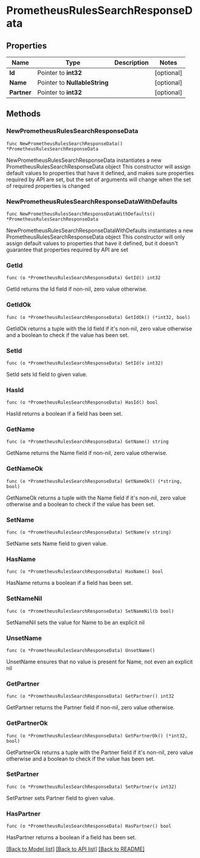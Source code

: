 # PrometheusRulesSearchResponseData

## Properties

Name | Type | Description | Notes
------------ | ------------- | ------------- | -------------
**Id** | Pointer to **int32** |  | [optional] 
**Name** | Pointer to **NullableString** |  | [optional] 
**Partner** | Pointer to **int32** |  | [optional] 

## Methods

### NewPrometheusRulesSearchResponseData

`func NewPrometheusRulesSearchResponseData() *PrometheusRulesSearchResponseData`

NewPrometheusRulesSearchResponseData instantiates a new PrometheusRulesSearchResponseData object
This constructor will assign default values to properties that have it defined,
and makes sure properties required by API are set, but the set of arguments
will change when the set of required properties is changed

### NewPrometheusRulesSearchResponseDataWithDefaults

`func NewPrometheusRulesSearchResponseDataWithDefaults() *PrometheusRulesSearchResponseData`

NewPrometheusRulesSearchResponseDataWithDefaults instantiates a new PrometheusRulesSearchResponseData object
This constructor will only assign default values to properties that have it defined,
but it doesn't guarantee that properties required by API are set

### GetId

`func (o *PrometheusRulesSearchResponseData) GetId() int32`

GetId returns the Id field if non-nil, zero value otherwise.

### GetIdOk

`func (o *PrometheusRulesSearchResponseData) GetIdOk() (*int32, bool)`

GetIdOk returns a tuple with the Id field if it's non-nil, zero value otherwise
and a boolean to check if the value has been set.

### SetId

`func (o *PrometheusRulesSearchResponseData) SetId(v int32)`

SetId sets Id field to given value.

### HasId

`func (o *PrometheusRulesSearchResponseData) HasId() bool`

HasId returns a boolean if a field has been set.

### GetName

`func (o *PrometheusRulesSearchResponseData) GetName() string`

GetName returns the Name field if non-nil, zero value otherwise.

### GetNameOk

`func (o *PrometheusRulesSearchResponseData) GetNameOk() (*string, bool)`

GetNameOk returns a tuple with the Name field if it's non-nil, zero value otherwise
and a boolean to check if the value has been set.

### SetName

`func (o *PrometheusRulesSearchResponseData) SetName(v string)`

SetName sets Name field to given value.

### HasName

`func (o *PrometheusRulesSearchResponseData) HasName() bool`

HasName returns a boolean if a field has been set.

### SetNameNil

`func (o *PrometheusRulesSearchResponseData) SetNameNil(b bool)`

 SetNameNil sets the value for Name to be an explicit nil

### UnsetName
`func (o *PrometheusRulesSearchResponseData) UnsetName()`

UnsetName ensures that no value is present for Name, not even an explicit nil
### GetPartner

`func (o *PrometheusRulesSearchResponseData) GetPartner() int32`

GetPartner returns the Partner field if non-nil, zero value otherwise.

### GetPartnerOk

`func (o *PrometheusRulesSearchResponseData) GetPartnerOk() (*int32, bool)`

GetPartnerOk returns a tuple with the Partner field if it's non-nil, zero value otherwise
and a boolean to check if the value has been set.

### SetPartner

`func (o *PrometheusRulesSearchResponseData) SetPartner(v int32)`

SetPartner sets Partner field to given value.

### HasPartner

`func (o *PrometheusRulesSearchResponseData) HasPartner() bool`

HasPartner returns a boolean if a field has been set.


[[Back to Model list]](../README.md#documentation-for-models) [[Back to API list]](../README.md#documentation-for-api-endpoints) [[Back to README]](../README.md)


